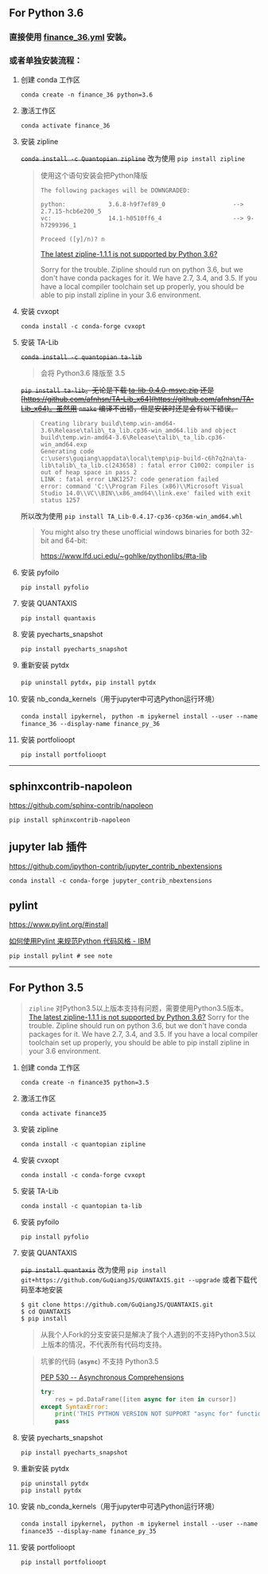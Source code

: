 ## For Python 3.6

### 直接使用 [finance_36.yml](https://anaconda.org/guqiangjs/finance_36) 安装。

### 或者单独安装流程：

1. 创建 conda 工作区

    `conda create -n finance_36 python=3.6`

2. 激活工作区

    `conda activate finance_36`

3. 安装 zipline

    ~~`conda install -c Quantopian zipline`~~ 改为使用 `pip install zipline`

    > 使用这个语句安装会把Python降版
    > ```Batchfile
    > The following packages will be DOWNGRADED:
    >
    > python:            3.6.8-h9f7ef89_0                   --> 2.7.15-hcb6e200_5
    > vc:                14.1-h0510ff6_4                    --> 9-h7299396_1
    >
    > Proceed ([y]/n)? n
    > ```
    > [The latest zipline-1.1.1 is not supported by Python 3.6?](https://github.com/quantopian/zipline/issues/1938)
    >
    > Sorry for the trouble. Zipline should run on python 3.6, but we don't have conda packages for it. We have 2.7, 3.4, and 3.5. If you have a local compiler toolchain set up properly, you should be able to pip install zipline in your 3.6 environment.

4. 安装 cvxopt

    `conda install -c conda-forge cvxopt`

5. 安装 TA-Lib

    ~~`conda install -c quantopian ta-lib`~~

    > 会将 Python3.6 降版至 3.5

    ~~`pip install ta-lib`。无论是下载 [ta-lib-0.4.0-msvc.zip](http://prdownloads.sourceforge.net/ta-lib/ta-lib-0.4.0-msvc.zip) 还是 [https://github.com/afnhsn/TA-Lib_x64](https://github.com/afnhsn/TA-Lib_x64)。虽然用 `nmake` 编译不出错，但是安装时还是会有以下错误。~~

    >```Batchfile
    > Creating library build\temp.win-amd64-3.6\Release\talib\_ta_lib.cp36-win_amd64.lib and object build\temp.win-amd64-3.6\Release\talib\_ta_lib.cp36-win_amd64.exp
    > Generating code
    > c:\users\guqiang\appdata\local\temp\pip-build-c6h7q2na\ta-lib\talib\_ta_lib.c(243658) : fatal error C1002: compiler is out of heap space in pass 2
    > LINK : fatal error LNK1257: code generation failed
    > error: command 'C:\\Program Files (x86)\\Microsoft Visual Studio 14.0\\VC\\BIN\\x86_amd64\\link.exe' failed with exit status 1257
    > ```

    所以改为使用 `pip install TA_Lib-0.4.17-cp36-cp36m-win_amd64.whl`

    > You might also try these unofficial windows binaries for both 32-bit and 64-bit:
    >
    > https://www.lfd.uci.edu/~gohlke/pythonlibs/#ta-lib

6. 安装 pyfoilo

    `pip install pyfolio`

7. 安装 QUANTAXIS

    `pip install quantaxis`

8. 安装 pyecharts_snapshot

    `pip install pyecharts_snapshot`

9. 重新安装 pytdx

    `pip uninstall pytdx`，`pip install pytdx`

10. 安装 nb_conda_kernels（用于jupyter中可选Python运行环境）

    `conda install ipykernel`，
    `python -m ipykernel install --user --name finance_36 --display-name finance_py_36`

11. 安装 portfolioopt

    `pip install portfolioopt`

---

## sphinxcontrib-napoleon

https://github.com/sphinx-contrib/napoleon

`pip install sphinxcontrib-napoleon`

## jupyter lab 插件

https://github.com/ipython-contrib/jupyter_contrib_nbextensions

`conda install -c conda-forge jupyter_contrib_nbextensions`

## pylint

https://www.pylint.org/#install

[如何使用Pylint 来规范Python 代码风格 - IBM](https://www.ibm.com/developerworks/cn/linux/l-cn-pylint/index.html)

`pip install pylint # see note`

---

## For Python 3.5

> `zipline` 对Python3.5以上版本支持有问题，需要使用Python3.5版本。
> [The latest zipline-1.1.1 is not supported by Python 3.6?](https://github.com/quantopian/zipline/issues/1938)
> Sorry for the trouble. Zipline should run on python 3.6, but we don't have conda packages for it. We have 2.7, 3.4, and 3.5. If you have a local compiler toolchain set up properly, you should be able to pip install zipline in your 3.6 environment.

1. 创建 conda 工作区

    `conda create -n finance35 python=3.5`

2. 激活工作区

    `conda activate finance35`

3. 安装 zipline

    `conda install -c quantopian zipline`

4. 安装 cvxopt

    `conda install -c conda-forge cvxopt`

5. 安装 TA-Lib

    `conda install -c quantopian ta-lib`

6. 安装 pyfoilo

    `pip install pyfolio`

7. 安装 QUANTAXIS

    ~~`pip install quantaxis`~~ 改为使用 `pip install git+https://github.com/GuQiangJS/QUANTAXIS.git --upgrade` 或者下载代码至本地安装

    ```
    $ git clone https://github.com/GuQiangJS/QUANTAXIS.git
    $ cd QUANTAXIS
    $ pip install
    ```

    > 从我个人Fork的分支安装只是解决了我个人遇到的不支持Python3.5以上版本的情况，不代表所有代码均支持。

    > 坑爹的代码 (**`async`**) 不支持 Python3.5
    >
    > [PEP 530 -- Asynchronous Comprehensions](https://www.python.org/dev/peps/pep-0530/)
    >
    > ```python
    > try:
    >     res = pd.DataFrame([item async for item in cursor])
    > except SyntaxError:
    >     print('THIS PYTHON VERSION NOT SUPPORT "async for" function')
    >     pass
    > ```

8. 安装 pyecharts_snapshot

    `pip install pyecharts_snapshot`

9. 重新安装 pytdx

    ```batchfile
    pip uninstall pytdx
    pip install pytdx
    ```

10. 安装 nb_conda_kernels（用于jupyter中可选Python运行环境）

    `conda install ipykernel`，
    `python -m ipykernel install --user --name finance35 --display-name finance_py_35`

11. 安装 portfolioopt

    `pip install portfolioopt`
